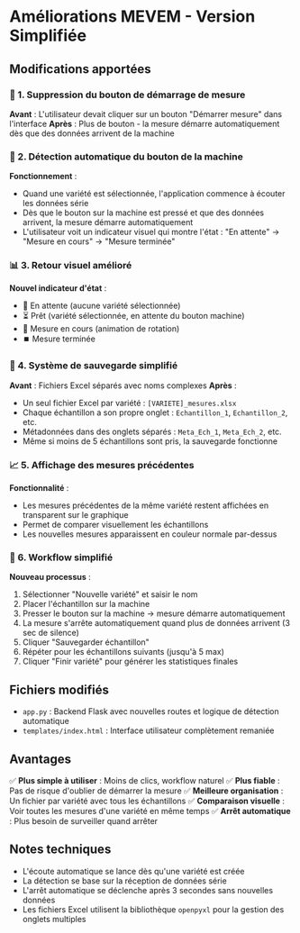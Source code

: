 # Améliorations MEVEM - Version Simplifiée

## Modifications apportées

### 🔴 1. Suppression du bouton de démarrage de mesure

**Avant** : L'utilisateur devait cliquer sur un bouton "Démarrer mesure" dans l'interface
**Après** : Plus de bouton - la mesure démarre automatiquement dès que des données arrivent de la machine

### 🤖 2. Détection automatique du bouton de la machine

**Fonctionnement** :
- Quand une variété est sélectionnée, l'application commence à écouter les données série
- Dès que le bouton sur la machine est pressé et que des données arrivent, la mesure démarre automatiquement
- L'utilisateur voit un indicateur visuel qui montre l'état : "En attente" → "Mesure en cours" → "Mesure terminée"

### 📊 3. Retour visuel amélioré

**Nouvel indicateur d'état** :
- 🔴 En attente (aucune variété sélectionnée)
- ⏳ Prêt (variété sélectionnée, en attente du bouton machine)
- 🔄 Mesure en cours (animation de rotation)
- ⏹️ Mesure terminée

### 💾 4. Système de sauvegarde simplifié

**Avant** : Fichiers Excel séparés avec noms complexes
**Après** : 
- Un seul fichier Excel par variété : `[VARIETE]_mesures.xlsx`
- Chaque échantillon a son propre onglet : `Echantillon_1`, `Echantillon_2`, etc.
- Métadonnées dans des onglets séparés : `Meta_Ech_1`, `Meta_Ech_2`, etc.
- Même si moins de 5 échantillons sont pris, la sauvegarde fonctionne

### 📈 5. Affichage des mesures précédentes

**Fonctionnalité** :
- Les mesures précédentes de la même variété restent affichées en transparent sur le graphique
- Permet de comparer visuellement les échantillons
- Les nouvelles mesures apparaissent en couleur normale par-dessus

### 🎯 6. Workflow simplifié

**Nouveau processus** :
1. Sélectionner "Nouvelle variété" et saisir le nom
2. Placer l'échantillon sur la machine
3. Presser le bouton sur la machine → mesure démarre automatiquement
4. La mesure s'arrête automatiquement quand plus de données arrivent (3 sec de silence)
5. Cliquer "Sauvegarder échantillon"
6. Répéter pour les échantillons suivants (jusqu'à 5 max)
7. Cliquer "Finir variété" pour générer les statistiques finales

## Fichiers modifiés

- `app.py` : Backend Flask avec nouvelles routes et logique de détection automatique
- `templates/index.html` : Interface utilisateur complètement remaniée

## Avantages

✅ **Plus simple à utiliser** : Moins de clics, workflow naturel
✅ **Plus fiable** : Pas de risque d'oublier de démarrer la mesure
✅ **Meilleure organisation** : Un fichier par variété avec tous les échantillons
✅ **Comparaison visuelle** : Voir toutes les mesures d'une variété en même temps
✅ **Arrêt automatique** : Plus besoin de surveiller quand arrêter

## Notes techniques

- L'écoute automatique se lance dès qu'une variété est créée
- La détection se base sur la réception de données série
- L'arrêt automatique se déclenche après 3 secondes sans nouvelles données
- Les fichiers Excel utilisent la bibliothèque `openpyxl` pour la gestion des onglets multiples